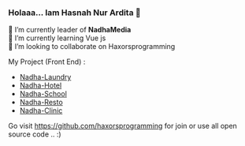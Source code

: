 ### Holaaa... Iam Hasnah Nur Ardita  👋

🔭 I’m currently leader of <b>NadhaMedia</b><br/>
🌱 I’m currently learning Vue js <br/>
👯 I’m looking to collaborate on Haxorsprogramming<br/>

My Project (Front End) : 
- <a href='https://github.com/haxorsprogramming/Nadha-Laundry'>Nadha-Laundry</a>
- <a href='https://github.com/haxorsprogramming/Nadha-Hotel'>Nadha-Hotel</a> 
- <a href='https://github.com/haxorsprogramming/Nadha-School'>Nadha-School</a>
- <a href='https://github.com/haxorsprogramming/Nadha-Resto'>Nadha-Resto</a>
- <a href='https://github.com/haxorsprogramming/Nadha-Clinic'>Nadha-Clinic</a>

Go visit https://github.com/haxorsprogramming for join or use all open source code .. :)

